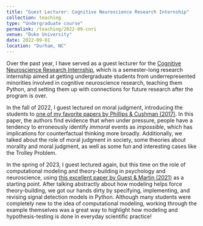 ```yaml
---
title: "Guest Lecturer: Cognitive Neuroscience Research Internship"
collection: teaching
type: "Undergraduate course"
permalink: /teaching/2022-09-cnri
venue: "Duke University"
date: 2022-09-01
location: "Durham, NC"
---
```


Over the past year, I have served as a guest lecturer for the
[Cognitive Neuroscience Research
Internship](https://sites.duke.edu/cogneuroresearchinternship/), which
is a semester-long research internship aimed at getting undergraduate
students from underrepresented minorities involved in cognitive
neuroscience research, teaching them Python, and setting them up with
connections for future research after the program is over.

In the fall of 2022, I guest lectured on moral judgment, introducing the
students to [one of my favorite papers by Phillips & Cushman
(2017)](https://www.pnas.org/doi/full/10.1073/pnas.1619717114). In
this paper, the authors find evidence that when under pressure, people
have a tendency to erroneously identify _immoral_ events as
_impossible_, which has implications for counterfactual thinking more
broadly. Additionally, we talked about the role of moral judgment in
society, some theories about morality and moral judgment, as well as
some fun and interesting cases like the Trolley Problem.

In the spring of 2023, I guest lectured again, but this time on the
role of computational modeling and theory-building in psychology and
neuroscience, using [this excellent paper by Guest & Martin
(2021)](https://journals.sagepub.com/doi/pdf/10.1177/1745691620970585?casa_token=l1nxUuCfbiEAAAAA:8xQCjkMJHKXhPwPScXpXPppZT9GzT0ybex-bIIfhcpI8OnYBPltWWE4pymCH00Y72HqTI15L-dI)
as a starting point. After talking abstractly about how modeling helps
force theory-building, we got our hands dirty by specifying,
implementing, and revising signal detection models in Python. Although
many students were completely new to the idea of computational
modeling, working through the example themselves was a great way to
highlight how modeling and hypothesis-testing is done in everyday
scientific practice!

